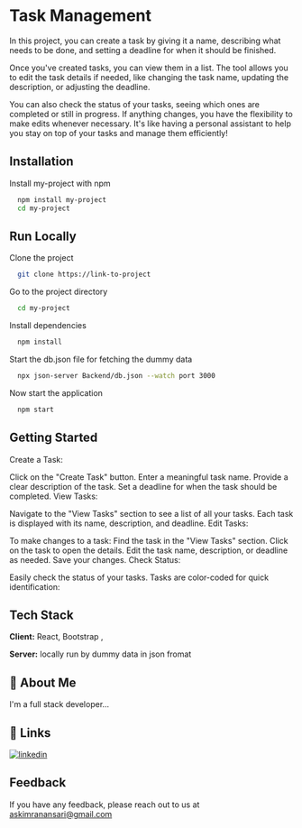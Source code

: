 
# Task Management


In this project, you can create a task by giving it a name, describing what needs to be done, and setting a deadline for when it should be finished.

Once you've created tasks, you can view them in a list. The tool allows you to edit the task details if needed, like changing the task name, updating the description, or adjusting the deadline.

You can also check the status of your tasks, seeing which ones are completed or still in progress. If anything changes, you have the flexibility to make edits whenever necessary. It's like having a personal assistant to help you stay on top of your tasks and manage them efficiently!

## Installation

Install my-project with npm

```bash
  npm install my-project
  cd my-project
```
    
## Run Locally

Clone the project

```bash
  git clone https://link-to-project
```

Go to the project directory

```bash
  cd my-project
```

Install dependencies

```bash
  npm install
```

Start the db.json file for fetching the dummy data
```bash
  npx json-server Backend/db.json --watch port 3000
```

Now start the application
```bash
  npm start
```


## Getting Started

Create a Task:

Click on the "Create Task" button.
Enter a meaningful task name.
Provide a clear description of the task.
Set a deadline for when the task should be completed.
View Tasks:

Navigate to the "View Tasks" section to see a list of all your tasks.
Each task is displayed with its name, description, and deadline.
Edit Tasks:

To make changes to a task:
Find the task in the "View Tasks" section.
Click on the task to open the details.
Edit the task name, description, or deadline as needed.
Save your changes.
Check Status:

Easily check the status of your tasks.
Tasks are color-coded for quick identification:

## Tech Stack

**Client:** React, Bootstrap , 

**Server:** locally run by dummy data in json fromat


## 🚀 About Me
I'm a full stack developer...


## 🔗 Links

[![linkedin](https://img.shields.io/badge/linkedin-0A66C2?style=for-the-badge&logo=linkedin&logoColor=white)](www.linkedin.com/in/imrann-ansari)



## Feedback

If you have any feedback, please reach out to us at askimranansari@gmail.com

